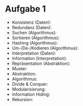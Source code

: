 # Aufgabe 1

* Konsistenz (Daten): 
* Redundanz (Daten):
* Suchen (Algorithmus):
* Sortieren (Algorithmus):
* Hashing (Algorithmus):
* Um-/De-/Kodieren (Algorithmus):
* Interpretation (Daten):
* Information (Interpretation):
* Repräsentation (Abstraktion):
* Muster:
* Abstraktion:
* Algorithmus:
* Divide & Conquer:
* Modularisierung:
* Information Hiding:
* Rekursion:
